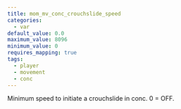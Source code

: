 ```yaml
---
title: mom_mv_conc_crouchslide_speed
categories:
  - var
default_value: 0.0
maximum_value: 8096
minimum_value: 0
requires_mapping: true
tags:
  - player
  - movement
  - conc
---
```


Minimum speed to initiate a crouchslide in conc. 0 = OFF.
